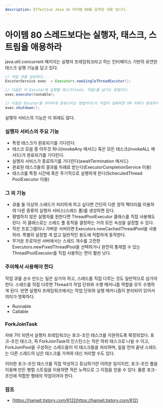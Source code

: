 ```yaml
---
description: Effective Java 3e 아이템 80를 요약한 내용 입니다.
---
```


# 아이템 80 스레드보다는 실행자, 태스크, 스트림을 애용하라

java.util.concurrent 패키지는 실행자 프레임워크라고 하는 인터페이스 기반의 유연한 태스크 실행 기능을 담고 있다.

```java
// 작업 큐를 생성하다. 
ExcutorService exec  = Executors.newSingleThreadExcutor();

// 다음은 이 Excutor에 실행할 태스크(task; 작업)를 넘기는 방법이다.
exec.execute(runnable);

// 다음은 Excutor를 우아하게 종료시키는 방법이다(이 작업이 실패하면 VM 자체가 종료되지 않을 것이다)
exec.shutdown();
```

실행자 서비스의 기능은 이 외에도 많다.

### 실행자 서비스의 주요 기능

* 특정 태스크가 완료되기를 기다린다.
* 태스크 모음 중 아무것 하나\(invokeAny 메서드\) 혹은 모든 태스크\(invokeALL 메서드\)가 완료되기를 기다린다.
* 실행자 서비스가 종료하기를 기다린다\(awaitTermination 메서드\)
* 완료된 태스크들의 결과를 차례로 받는다\(ExecutorCompletionService 이용\)
* 태스크를 특정 시간에 혹은 주기적으로 실행하게 한다\(ScheculedThread PoolExecutor 이용\)

### 그 외 기능

* 큐를 둘 이상의 스레드가 처리하게 하고 싶다면 간단히 다른 정적 팩터리를 이용하여 다른 종류의 실행자 서비스\(스레드 풀\)를 생성하면 된다.
* 평범하지 않은 실행자를 원한다면 ThreadPoolExecutor 클래스를 직접 사용해도 된다. 이 클래스로는 스레드 풀 동작을 결정하는 거의 모든 속성을 설정할 수 있다.
* 작은 프로그램이나 가벼운 서버라면 Executors.newCachedThreadPool을 사용하라. 특별히 설정할 게 없고 일반적인 용도에 적합하게 동작한다.
* 무거운 프로덕션 서버에서는 스레드 개수를 고전한 Executors.newFixedThreadPool을 선택하거나 완전히 통제할 수 있는 ThreadPoolExecutor를 직접 사용하는 편이 훨씬 낫다.

### 주의해서 사용해야 한다

작업 큐를 손수 만드는 일은 삼가야 하고, 스레드를 직접 다루는 것도 일반적으로 삼가야 한다. 스레드를 직접 다루면 Thread가 작업 단위와 수행 메커니즘 역할을 모두 수행하게 된다. 반면 실행자 프레임워크에서는 작업 단위와 실행 매커니즘이 분리되어 있어서 의미가 명확하다.

* Runnable
* Callable

### ForkJoinTask

자바 7이 되면서 실행자 프레임워크는 포크-조인 태스크를 지원하도록 확장되었다. 포크-조인 태스크, 즉 ForkJoinTask의 인스턴스는 작은 하위 태스크로 나뉠 수 이고, ForkJoinPool을 구성하는 스레드들이 이 태스크들을 처리하며, 일을 먼저 끝낸 스레드는 다른 스레드의 남은 태스크를 가져와 대신 처리할 수도 있다.

이러한 포크-조인 태스크를 직접 작성하고 튜닝하기란 어려운 일이지만, 포크-조인 풀을 이용해 만든 병렬 스트림을 이용하면 적은 노력으로 그 이점을 얻을 수 있다. 물론 포크-조인에 적합한 형태의 작업이어야 한다.

### 참조

* [https://hamait.tistory.com/612](https://hamait.tistory.com/612)

